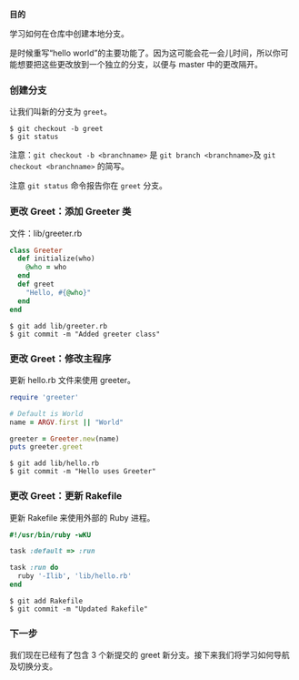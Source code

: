 **目的**

学习如何在仓库中创建本地分支。

是时候重写“hello world”的主要功能了。因为这可能会花一会儿时间，所以你可能想要把这些更改放到一个独立的分支，以便与 master 中的更改隔开。

### 创建分支

让我们叫新的分支为 `greet`。

```
$ git checkout -b greet
$ git status
```

注意：`git checkout -b <branchname>` 是 `git branch <branchname>`及 `git checkout <branchname>` 的简写。

注意 `git status` 命令报告你在 `greet` 分支。

### 更改 Greet：添加 Greeter 类

文件：lib/greeter.rb

```ruby
class Greeter
  def initialize(who)
    @who = who
  end
  def greet
    "Hello, #{@who}"
  end
end
```

```
$ git add lib/greeter.rb
$ git commit -m "Added greeter class"
```

### 更改 Greet：修改主程序

更新 hello.rb 文件来使用 greeter。

```ruby
require 'greeter'

# Default is World
name = ARGV.first || "World"

greeter = Greeter.new(name)
puts greeter.greet
```

```
$ git add lib/hello.rb
$ git commit -m "Hello uses Greeter"
```

### 更改 Greet：更新 Rakefile

更新 Rakefile 来使用外部的 Ruby 进程。

```ruby
#!/usr/bin/ruby -wKU

task :default => :run

task :run do
  ruby '-Ilib', 'lib/hello.rb'
end
```

```
$ git add Rakefile
$ git commit -m "Updated Rakefile"
```

### 下一步

我们现在已经有了包含 3 个新提交的 greet 新分支。接下来我们将学习如何导航及切换分支。